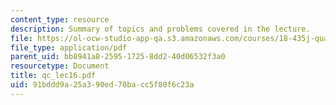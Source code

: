 ```yaml
---
content_type: resource
description: Summary of topics and problems covered in the lecture.
file: https://ol-ocw-studio-app-qa.s3.amazonaws.com/courses/18-435j-quantum-computation-fall-2003/91bddd9a25a390ed70bacc5f80f6c23a_qc_lec16.pdf
file_type: application/pdf
parent_uid: bb8941a8-2595-1725-8dd2-40d06532f3a0
resourcetype: Document
title: qc_lec16.pdf
uid: 91bddd9a-25a3-90ed-70ba-cc5f80f6c23a
---
```

